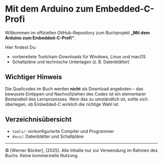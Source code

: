 # Mit dem Arduino zum Embedded-C-Profi

Willkommen im offiziellen GitHub-Repository zum Buchprojekt **„Mit dem Arduino zum Embedded-C-Profi“**.

Hier findest Du:
- vorbereitete Toolchain-Downloads für Windows, Linux und macOS
- Schaltpläne und technische Unterlagen (z. B. Datenblätter)

## Wichtiger Hinweis

Die Quellcodes im Buch werden **nicht** als Download angeboten – das bewusste Eintippen und Nachvollziehen des Codes ist ein elementarer Bestandteil des Lernprozesses. Wem das zu umständlich ist, sollte sich überlegen, ob Embedded-C wirklich die richtige Wahl ist.

## Verzeichnisübersicht

- `tools/`: vorkonfigurierte Compiler und Programmer
- `docs/`: Datenblätter und Schaltpläne

---

© [Werner Böcker], [2025]. Alle Inhalte nur zur Verwendung im Rahmen des Buchs. Keine kommerzielle Nutzung.
